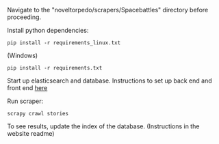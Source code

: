 Navigate to the "noveltorpedo/scrapers/Spacebattles" directory
before proceeding.

Install python dependencies:
```
pip install -r requirements_linux.txt
```
(Windows)
```
pip install -r requirements.txt
```

Start up elasticsearch and database.
Instructions to set up back end and front end [here](../../website)

Run scraper:
```
scrapy crawl stories
```


To see results, update the index of the database. (Instructions in the website readme)
